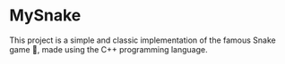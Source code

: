 # MySnake
This project is a simple and classic implementation of the famous Snake game 🐍, made using the C++ programming language.

